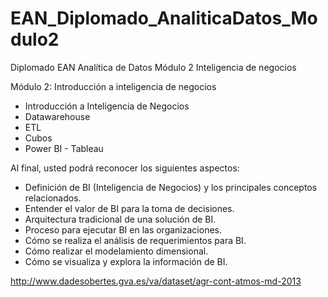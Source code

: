 # EAN_Diplomado_AnaliticaDatos_Modulo2
Diplomado EAN Analítica de Datos Módulo 2 Inteligencia de negocios

Módulo 2: Introducción a inteligencia de negocios
 - Introducción a Inteligencia de Negocios
 - Datawarehouse
 - ETL
 - Cubos
 - Power BI - Tableau
 
 
 Al final, usted podrá reconocer los siguientes aspectos:  
 - Definición de BI (Inteligencia de Negocios) y los principales conceptos relacionados. 
 - Entender el valor de BI para la toma de decisiones. 
 - Arquitectura tradicional de una solución de BI. 
 - Proceso para ejecutar BI en las organizaciones. 
 - Cómo se realiza el análisis de requerimientos para BI. 
 - Cómo realizar el modelamiento dimensional. 
 - Cómo se visualiza y explora la información de BI. 
 
 
http://www.dadesobertes.gva.es/va/dataset/agr-cont-atmos-md-2013
